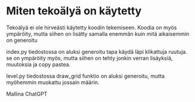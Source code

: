 # Miten tekoälyä on käytetty

Tekoälyä ei ole hirveästi käytetty koodin tekemiseen. Koodia on myös ympäröity, mutta siihen on lisätty samalla enemmän kuin mitä aikaisemmin on generoitu 


index.py tiedostossa on aluksi generoitu tapa käydä läpi klikattuja ruutuja. se on ympäröity myös, mutta siihen on tehty jonkin verran lisäyksiä, muutoksia ja copy pastea.


level.py tiedostossa draw_grid funktio on aluksi generoitu, mutta myöhemmin muokattu jossain määrin. 


Mallina ChatGPT 

